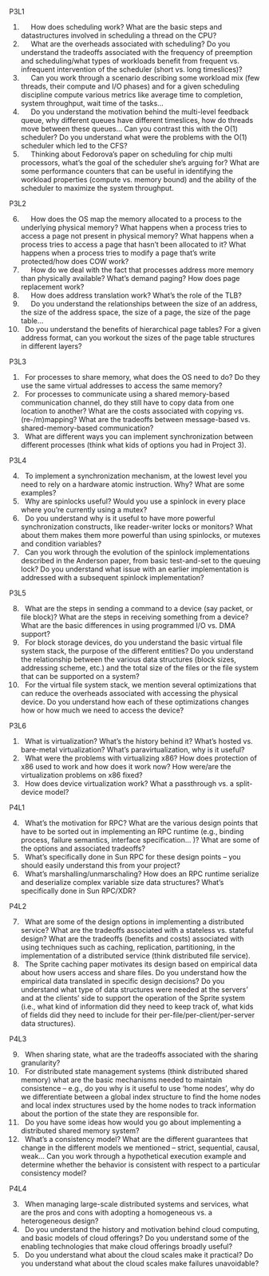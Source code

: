 
P3L1

1.      How does scheduling work? What are the basic steps and datastructures involved in scheduling a thread on the CPU?
2.      What are the overheads associated with scheduling? Do you understand the tradeoffs associated with the frequency of preemption and scheduling/what types of workloads benefit from frequent vs. infrequent intervention of the scheduler (short vs. long timeslices)?
3.      Can you work through a scenario describing some workload mix (few threads, their compute and I/O phases) and for a given scheduling discipline compute various metrics like average time to completion, system throughput, wait time of the tasks…
4.      Do you understand the motivation behind the multi-level feedback queue, why different queues have different timeslices, how do threads move between these queues… Can you contrast this with the O(1) scheduler? Do you understand what were the problems with the O(1) scheduler which led to the CFS?
5.      Thinking about Fedorova’s paper on scheduling for chip multi processors, what’s the goal of the scheduler she’s arguing for? What are some performance counters that can be useful in identifying the workload properties (compute vs. memory bound) and the ability of the scheduler to maximize the system throughput.

P3L2

6.      How does the OS map the memory allocated to a process to the underlying physical memory? What happens when a process tries to access a page not present in physical memory? What happens when a process tries to access a page that hasn’t been allocated to it? What happens when a process tries to modify a page that’s write protected/how does COW work?
7.      How do we deal with the fact that processes address more memory than physically available? What’s demand paging? How does page replacement work?
8.      How does address translation work? What’s the role of the TLB?
9.      Do you understand the relationships between the size of an address, the size of the address space, the size of a page, the size of the page table…   
10.   Do you understand the benefits of hierarchical page tables? For a given address format, can you workout the sizes of the page table structures in different layers?

P3L3

1.   For processes to share memory, what does the OS need to do? Do they use the same virtual addresses to access the same memory?
2.   For processes to communicate using a shared memory-based communication channel, do they still have to copy data from one location to another? What are the costs associated with copying vs. (re-/m)mapping? What are the tradeoffs between message-based vs. shared-memory-based communication?
3.   What are different ways you can implement synchronization between different processes (think what kids of options you had in Project 3).

P3L4

4.   To implement a synchronization mechanism, at the lowest level you need to rely on a hardware atomic instruction. Why? What are some examples?
5.   Why are spinlocks useful? Would you use a spinlock in every place where you’re currently using a mutex?
6.   Do you understand why is it useful to have more powerful synchronization constructs, like reader-writer locks or monitors? What about them makes them more powerful than using spinlocks, or mutexes and condition variables?
7.   Can you work through the evolution of the spinlock implementations described in the Anderson paper, from basic test-and-set to the queuing lock? Do you understand what issue with an earlier implementation is addressed with a subsequent spinlock implementation?

P3L5

8.   What are the steps in sending a command to a device (say packet, or file block)? What are the steps in receiving something from a device? What are the basic differences in using programmed I/O vs. DMA support?
9.   For block storage devices, do you understand the basic virtual file system stack, the purpose of the different entities? Do you understand the relationship between the various data structures (block sizes, addressing scheme, etc.) and the total size of the files or the file system that can be supported on a system?
10.   For the virtual file system stack, we mention several optimizations that can reduce the overheads associated with accessing the physical device. Do you understand how each of these optimizations changes how or how much we need to access the device?

P3L6

1.   What is virtualization? What’s the history behind it? What’s hosted vs. bare-metal virtualization? What’s paravirtualization, why is it useful?
2.   What were the problems with virtualizing x86? How does protection of x86 used to work and how does it work now? How were/are the virtualization problems on x86 fixed?
3.   How does device virtualization work? What a passthrough vs. a split-device model?

P4L1

4.   What’s the motivation for RPC? What are the various design points that have to be sorted out in implementing an RPC runtime (e.g., binding process, failure semantics, interface specification… )? What are some of the options and associated tradeoffs?
5.   What’s specifically done in Sun RPC for these design points – you should easily understand this from your project?
6.   What’s marshalling/unmarschaling? How does an RPC runtime serialize and deserialize complex variable size data structures? What’s specifically done in Sun RPC/XDR?

P4L2

7.   What are some of the design options in implementing a distributed service? What are the tradeoffs associated with a stateless vs. stateful design? What are the tradeoffs (benefits and costs) associated with using techniques such as caching, replication, partitioning, in the implementation of a distributed service (think distributed file service).
8.   The Sprite caching paper motivates its design based on empirical data about how users access and share files. Do you understand how the empirical data translated in specific design decisions? Do you understand what type of data structures were needed at the servers’ and at the clients’ side to support the operation of the Sprite system (i.e., what kind of information did they need to keep track of, what kids of fields did they need to include for their per-file/per-client/per-server data structures).

P4L3

9.   When sharing state, what are the tradeoffs associated with the sharing granularity?
10.   For distributed state management systems (think distributed shared memory) what are the basic mechanisms needed to maintain consistence – e.g., do you why is it useful to use ‘home nodes’, why do we differentiate between a global index structure to find the home nodes and local index structures used by the home nodes to track information about the portion of the state they are responsible for.
11.   Do you have some ideas how would you go about implementing a distributed shared memory system?
12.   What’s a consistency model? What are the different guarantees that change in the different models we mentioned – strict, sequential, causal, weak… Can you work through a hypothetical execution example and determine whether the behavior is consistent with respect to a particular consistency model?

P4L4

3.   When managing large-scale distributed systems and services, what are the pros and cons with adopting a homogeneous vs. a heterogeneous design?
4.   Do you understand the history and motivation behind cloud computing, and basic models of cloud offerings? Do you understand some of the enabling technologies that make cloud offerings broadly useful?
5.   Do you understand what about the cloud scales make it practical? Do you understand what about the cloud scales make failures unavoidable?